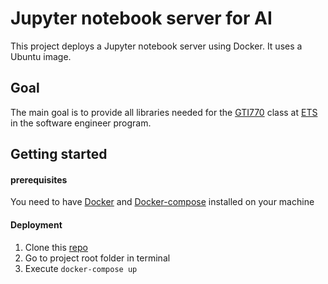 # Jupyter notebook server for AI

This project deploys a Jupyter notebook server using Docker. It uses a Ubuntu image.

## Goal
The main goal is to provide all libraries needed for the [GTI770](https://www.etsmtl.ca/Programmes-Etudes/1er-cycle/Fiche-de-cours?Sigle=GTI770) class at [ETS](www.etsmtl.ca) in the software engineer program.

## Getting started
#### prerequisites
You need to have [Docker](https://docs.docker.com/install/) and [Docker-compose](https://docs.docker.com/compose/install/) installed on your machine
#### Deployment
 1. Clone this [repo](https://github.com/ttauveron/gti770-docker)
 2. Go to project root folder in terminal
 3. Execute `docker-compose up`

